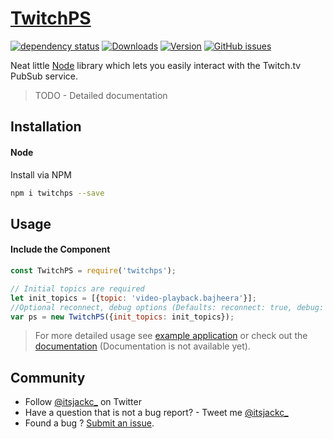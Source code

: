 # [TwitchPS](https://github.com/jctrvlr/twitchps)
 [![dependency status](https://david-dm.org/jctrvlr/twitchps.svg)](https://david-dm.org/jctrvlr/twitchps) [![Downloads](https://img.shields.io/npm/dm/twitchps.svg?style=flat)](https://www.npmjs.org/package/twitchps) [![Version](https://img.shields.io/npm/v/twitchps.svg?style=flat)](https://www.npmjs.org/package/twitchps)  [![GitHub issues](https://img.shields.io/github/issues/jctrvlr/twitchPS.svg)](https://github.com/jctrvlr/twitchPS/issues)
 
Neat little [Node](http://nodejs.org) library which lets you easily interact with the Twitch.tv PubSub service.
> TODO - Detailed documentation

## Installation

#### Node

Install via NPM

~~~ bash
npm i twitchps --save
~~~

## Usage

#### Include the Component
~~~ javascript
const TwitchPS = require('twitchps');

// Initial topics are required
let init_topics = [{topic: 'video-playback.bajheera'}];
//Optional reconnect, debug options (Defaults: reconnect: true, debug: false)
var ps = new TwitchPS({init_topics: init_topics});
~~~
>  For more detailed usage see [example application](https://github.com/jctrvlr/twitchps_example) or check out the [documentation]() (Documentation is not available yet).
## Community
- Follow [@itsjackc_](https://twitter.com/itsjackc_) on Twitter
- Have a question that is not a bug report? - Tweet me [@itsjackc_](https://twitter.com/itsjackc_)
- Found a bug ? [Submit an issue](https://github.com/jctrvlr/twitchps/issues/new).
